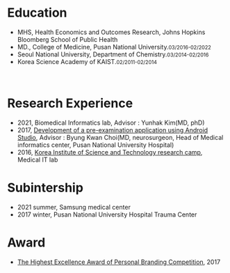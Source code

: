 # Education
- MHS, Health Economics and Outcomes Research, Johns Hopkins Bloomberg School of Public Health
- MD., College of Medicine, Pusan National University.<small>03/2016-02/2022</small>
- Seoul National University, Department of Chemistry.<small>03/2014-02/2016</small>
- Korea Science Academy of KAIST.<small>02/2011-02/2014</small>


<br/> 

# Research Experience
- 2021, Biomedical Informatics lab, Advisor : Yunhak Kim(MD, phD)
- 2017, [Development of a pre-examination application using Android Studio](https://drive.google.com/drive/folders/18wyAMPNMd-rziIREeDZeODM8eHlCBbYA?usp=share_link), Advisor : Byung Kwan Choi(MD, neurosurgeon, Head of Medical informatics center, Pusan National University Hospital) 
- 2016, [Korea Institute of Science and Technology research camp](https://drive.google.com/drive/folders/1JUk0RJM207t5isWvrRRrM1kfe0bWJ50z?usp=share_link), Medical IT lab

# Subintership
- 2021 summer, Samsung medical center
- 2017 winter, Pusan National University Hospital Trauma Center

# Award
- [The Highest Excellence Award of Personal Branding Competition](https://drive.google.com/drive/folders/1914eJB9MT7ga1YLJB5asLpC7opI9L2AS?usp=share_link), 2017
